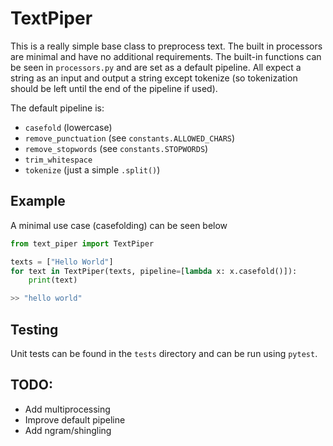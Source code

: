 # TextPiper

This is a really simple base class to preprocess text. The built in processors are minimal and have no additional requirements. The built-in functions can be seen in `processors.py` and are set as a default pipeline. All expect a string as an input and output a string except tokenize (so tokenization should be left until the end of the pipeline if used).

The default pipeline is:
 - `casefold` (lowercase)
 - `remove_punctuation` (see `constants.ALLOWED_CHARS`)
 - `remove_stopwords` (see `constants.STOPWORDS`)
 - `trim_whitespace`
 - `tokenize` (just a simple `.split()`)

## Example

A minimal use case (casefolding) can be seen below
```python
from text_piper import TextPiper

texts = ["Hello World"]
for text in TextPiper(texts, pipeline=[lambda x: x.casefold()]):
    print(text)

>> "hello world"
```

## Testing

Unit tests can be found in the `tests` directory and can be run using `pytest`.

## TODO:

- Add multiprocessing
- Improve default pipeline
- Add ngram/shingling
